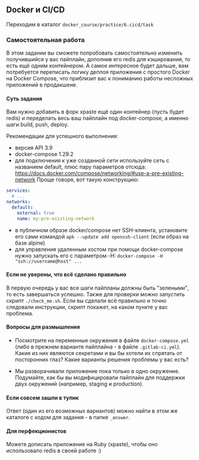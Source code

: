 ## Docker и CI/CD

Переходим в каталог `docker_course/practice/6.cicd/task`

### Самостоятельная работа

В этом задании вы сможете попробовать самостоятельно изменить получившийся у вас пайплайн, дополнив его redis для кэширования, то есть ещё одним контейнером. А самое интересное будет дальше, вам потребуется переписать логику деплоя приложения с простого Docker на Docker Compose, что приблизит вас к пониманию работы несложных приложений в продакшене.

#### Суть задания

Вам нужно добавить в форк xpaste ещё один контейнер (пусть будет redis) и переделать весь ваш пайплайн под docker-compose, а именно шаги build, push, deploy.

Рекомендации для успешного выполнения:
- версия API 3.9
- docker-compose 1.29.2
- для подключения к уже созданной сети используйте сеть с названием default, плюс пару параметров отсюда: https://docs.docker.com/compose/networking/#use-a-pre-existing-network
Проще говоря, вот такую конструкцию:
```yaml
services:
  # ...
networks:
  default:
    external: true
    name: my-pre-existing-network
```
- в публичном образе docker/compose нет SSH-клиента, установите его сами командой `apk --update add openssh-client` (если образ на базе alpine)
- для управления удаленным хостом при помощи docker-compose нужно запускать его с параметром -H: `docker-compose -H "ssh://username@host" ...`

#### Если не уверены, что всё сделано правильно

В первую очередь у вас все шаги пайпланы должны быть "зелеными", то есть завершаться успешно.
Также для проверки можно запустить скрипт `./check_me.sh`. Если вы сделали всё правильно и точно следовали инструкции, скрипт покажет, на каком пункте у вас проблема.

#### Вопросы для размышления

* Посмотрите на переменные окружения в файле `docker-compose.yml` (либо в прежнем варианте пайплайна - в файле `.gitlab-ci.yml`). Какие из них являются секретами и вы бы хотели их спрятать от посторонних глаз? Какие варианты решения проблемы у вас есть?

* Мы разворачивали приложение пока только в одно окружение. Подумайте, как бы вы модифицировали пайплайн для поддержки двух окружений (например, staging и production).

#### Если совсем зашли в тупик

Ответ (один из его возможных вариантов) можно найти в этом же каталоге с кодом для задания - в папке `_answer`.

#### Для перфекционистов

Можете дописать приложение на Ruby (xpaste), чтобы оно использовало redis в своей работе :)
